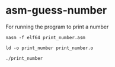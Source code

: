 # asm-guess-number

For running the program to print a number

`nasm -f elf64 print_number.asm `

`ld -o print_number print_number.o`

`./print_number`